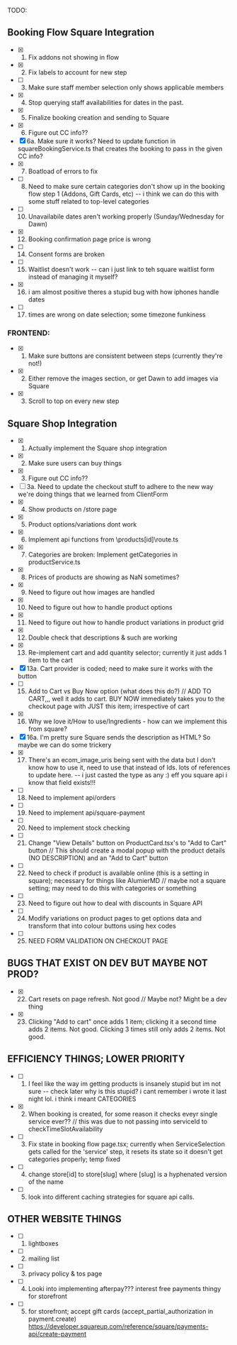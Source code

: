 TODO:

## Booking Flow Square Integration 

- [x] 1. Fix addons not showing in flow 
- [x] 2. Fix labels to account for new step
- [ ] 3. Make sure staff member selection only shows applicable members
- [x] 4. Stop querying staff availabilities for dates in the past.
- [x] 5. Finalize booking creation and sending to Square
- [x] 6. Figure out CC info??
- [x] 6a. Make sure it works? Need to update function in squareBookingService.ts that creates the booking to pass in the given CC info?
- [x] 7. Boatload of errors to fix
- [ ] 8. Need to make sure certain categories don't show up in the booking flow step 1 (Addons, Gift Cards, etc) -- i think we can do this with some stuff related to top-level categories
- [ ] 10. Unavailabile dates aren't working properly (Sunday/Wednesday for Dawn)
- [x] 12. Booking confirmation page price is wrong
- [ ] 14. Consent forms are broken
- [ ] 15. Waitlist doesn't work -- can i just link to teh square waitlist form instead of managing it myself?
- [x] 16. i am almost positive theres a stupid bug with how iphones handle dates
- [ ] 17. times are wrong on date selection; some timezone funkiness


### FRONTEND: 

- [x] 1. Make sure buttons are consistent between steps (currently they're not!)
- [x] 2. Either remove the images section, or get Dawn to add images via Square
- [x] 3. Scroll to top on every new step

## Square Shop Integration

- [x] 1. Actually implement the Square shop integration
- [x] 2. Make sure users can buy things
- [x] 3. Figure out CC info??
- [ ] 3a. Need to update the checkout stuff to adhere to the new way we're doing things that we learned from ClientForm
- [x] 4. Show products on /store page
- [x] 5. Product options/variations dont work
- [x] 6. Implement api functions from \products\[id]\route.ts
- [x] 7. Categories are broken: Implement getCategories in productService.ts
- [x] 8. Prices of products are showing as NaN sometimes?
- [x] 9. Need to figure out how images are handled
- [x] 10. Need to figure out how to handle product options
- [x] 11. Need to figure out how to handle product variations in product grid
- [x] 12. Double check that descriptions & such are working
- [x] 13. Re-implement cart and add quantity selector; currently it just adds 1 item to the cart
- [x] 13a. Cart provider is coded; need to make sure it works with the button
- [ ] 15. Add to Cart vs Buy Now option (what does this do?) // ADD TO CART,,, well it adds to cart. BUY NOW immediately takes you to the checkout page with JUST this item; irrespective of cart
- [x] 16. Why we love it/How to use/Ingredients - how can we implement this from square?
- [x] 16a. I'm pretty sure Square sends the description as HTML? So maybe we can do some trickery
- [x] 17. There's an ecom_image_uris being sent with the data but I don't know how to use it, need to use that instead of Ids. lots of references to update here.
-- i just casted the type as any :) eff you square api i know that field exists!!!
- [ ] 18. Need to implement api/orders
- [ ] 19. Need to implement api/square-payment
- [ ] 20. Need to implement stock checking
- [ ] 21. Change "View Details" button on ProductCard.tsx's to "Add to Cart" button // This should create a modal popup with the product details (NO DESCRIPTION) and an "Add to Cart" button
- [ ] 22. Need to check if product is available online (this is a setting in square); necessary for things like AlumierMD // maybe not a square setting; may need to do this with categories or something
- [ ] 23. Need to figure out how to deal with discounts in Square API
- [ ] 24. Modify variations on product pages to get options data and transform that into colour buttons using hex codes
- [ ] 25. NEED FORM  VALIDATION ON CHECKOUT PAGE


## BUGS THAT EXIST ON DEV BUT MAYBE NOT PROD?
- [x] 22. Cart resets on page refresh. Not good // Maybe not? Might be a dev thing
- [x] 23. Clicking "Add to cart" once adds 1 item; clicking it a second time adds 2 items. Not good. Clicking 3 times still only adds 2 items. Not good.

## EFFICIENCY THINGS; LOWER PRIORITY
- [ ] 1. I feel like the way im getting products is insanely stupid but im not sure -- check later
   why is this stupid? i cant remember i wrote it last night lol. i think i meant CATEGORIES
- [x] 2. When booking is created, for some reason it checks eveyr single service ever?? // this was due to not passing into serviceId to checkTimeSlotAvailability
- [ ] 3. Fix state in booking flow page.tsx; currently when ServiceSelection gets called for the 'service' step, it resets its state so it doesn't get categories properly; temp fixed
- [ ] 4. change store\[id] to store\[slug] where [slug] is a hyphenated version of the name
- [ ] 5. look into different caching strategies for square api calls. 

## OTHER WEBSITE THINGS
- [ ] 1. lightboxes
- [ ] 2. mailing list
- [ ] 3. privacy policy & tos page
- [ ] 4. Looki into implementing afterpay??? interest free payments thingy for storefront
- [ ] 5. for storefront; accept gift cards (accept_partial_authorization in payment.create) https://developer.squareup.com/reference/square/payments-api/create-payment
